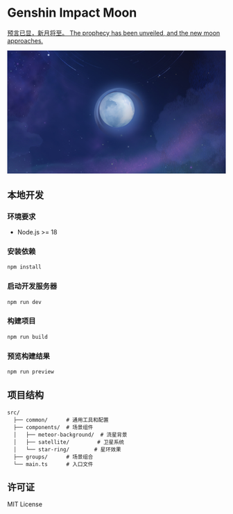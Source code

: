 # Genshin Impact Moon

[预言已显，新月将至。
The prophecy has been unveiled, and the new moon approaches.](https://qirong77.github.io/genshin-impact-moon/)

![预览图](./image.png)


## 本地开发

### 环境要求

- Node.js >= 18

### 安装依赖

```bash
npm install
```

### 启动开发服务器

```bash
npm run dev
```

### 构建项目

```bash
npm run build
```

### 预览构建结果

```bash
npm run preview
```

## 项目结构

```
src/
  ├── common/      # 通用工具和配置
  ├── components/  # 场景组件
  │   ├── meteor-background/  # 流星背景
  │   ├── satellite/         # 卫星系统
  │   └── star-ring/        # 星环效果
  ├── groups/      # 场景组合
  └── main.ts      # 入口文件
```

## 许可证

MIT License